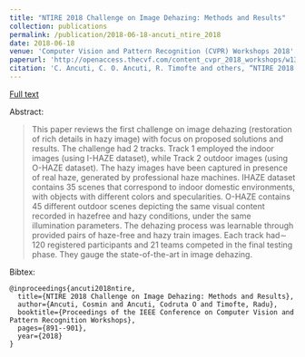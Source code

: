 ```yaml
---
title: "NTIRE 2018 Challenge on Image Dehazing: Methods and Results"
collection: publications
permalink: /publication/2018-06-18-ancuti_ntire_2018
date: 2018-06-18
venue: 'Computer Vision and Pattern Recognition (CVPR) Workshops 2018'
paperurl: 'http://openaccess.thecvf.com/content_cvpr_2018_workshops/w13/html/Ancuti_NTIRE_2018_Challenge_CVPR_2018_paper.html'
citation: 'C. Ancuti, C. O. Ancuti, R. Timofte and others, “NTIRE 2018 Challenge on Image Dehazing: Methods and Results,” in Proceedings of the IEEE Conference on Computer Vision and Pattern Recognition Workshops, 2018, pp. 891–901.'
---
```


<a href='http://openaccess.thecvf.com/content_cvpr_2018_workshops/w13/html/Ancuti_NTIRE_2018_Challenge_CVPR_2018_paper.html'>Full text</a>

Abstract: 

>This paper reviews the first challenge on image dehazing (restoration of rich details in hazy image) with focus on proposed solutions and results. The challenge had 2 tracks. Track 1 employed the indoor images (using I-HAZE dataset), while Track 2 outdoor images (using O-HAZE dataset). The hazy images have been captured in presence of real haze, generated by professional haze machines. IHAZE dataset contains 35 scenes that correspond to indoor domestic environments, with objects with different colors and specularities. O-HAZE contains 45 different outdoor scenes depicting the same visual content recorded in hazefree and hazy conditions, under the same illumination parameters. The dehazing process was learnable through provided pairs of haze-free and hazy train images. Each track had∼ 120 registered participants and 21 teams competed in the final testing phase. They gauge the state-of-the-art in image dehazing.

Bibtex:

```
@inproceedings{ancuti2018ntire,
  title={NTIRE 2018 Challenge on Image Dehazing: Methods and Results},
  author={Ancuti, Cosmin and Ancuti, Codruta O and Timofte, Radu},
  booktitle={Proceedings of the IEEE Conference on Computer Vision and Pattern Recognition Workshops},
  pages={891--901},
  year={2018}
}
```
